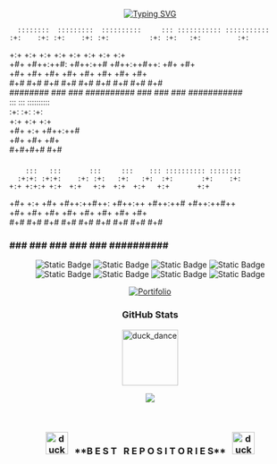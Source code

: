 <div align="center">
      
[![Typing SVG](https://readme-typing-svg.demolab.com?font=Crimson+Text&weight=500&size=23&duration=4000&pause=1000&color=F7F7F7&center=true&random=false&width=435&lines=I'am+Full+Stack+Developer;Hello%2C+My+name+is+Juan+Fernando)](https://git.io/typing-svg)
        
</div>

      ::::::::  :::::::::  ::::::::::     ::: ::::::::::: ::::::::::: 
    :+:    :+: :+:    :+: :+:          :+: :+:   :+:         :+:      
   +:+        +:+    +:+ +:+         +:+   +:+  +:+         +:+       
  +#+        +#++:++#:  +#++:++#   +#++:++#++: +#+         +#+        
 +#+        +#+    +#+ +#+        +#+     +#+ +#+         +#+         
#+#    #+# #+#    #+# #+#        #+#     #+# #+#         #+#          
########  ###    ### ########## ###     ### ###     ###########       
   :::     ::: ::::::::::                                             
  :+:     :+: :+:                                                     
 +:+     +:+ +:+                                                      
+#+     +:+ +#++:++#                                                  
+#+   +#+  +#+                                                        
#+#+#+#   #+#                                                         
 ###     ##########                                                   
        :::   :::       :::     :::    ::: :::::::::: ::::::::        
      :+:+: :+:+:    :+: :+:   :+:   :+:  :+:       :+:    :+:        
    +:+ +:+:+ +:+  +:+   +:+  +:+  +:+   +:+       +:+                
   +#+  +:+  +#+ +#++:++#++: +#++:++    +#++:++#  +#++:++#++          
  +#+       +#+ +#+     +#+ +#+  +#+   +#+              +#+           
 #+#       #+# #+#     #+# #+#   #+#  #+#       #+#    #+#            
###       ### ###     ### ###    ### ########## ########              
<div align="center">
 
![Static Badge](https://img.shields.io/badge/JavaScript-white?style=for-the-badge)
![Static Badge](https://img.shields.io/badge/TypeScipt-white?style=for-the-badge)
![Static Badge](https://img.shields.io/badge/React-white?style=for-the-badge)
![Static Badge](https://img.shields.io/badge/React%20Native-white?style=for-the-badge)
</br>
![Static Badge](https://img.shields.io/badge/NextJs-white?style=for-the-badge)
![Static Badge](https://img.shields.io/badge/Java-white?style=for-the-badge)
![Static Badge](https://img.shields.io/badge/Spring-white?style=for-the-badge)
![Static Badge](https://img.shields.io/badge/Python-white?style=for-the-badge)
</div>


<div align="center">
  <a href="https://new-portifolio-main.vercel.app/">
    <img src="https://img.shields.io/badge/Portifolio-white?style=for-the-badge&logo=vercel&logoColor=%23000000" alt="Portifolio">
  </a>
</div>  


<div align="center">
        
### GitHub Stats

<img src="https://mycommerce-bingcommerce.s3.us-east-2.amazonaws.com/Jack/Jack.gif" alt="duck_dance" width="100">

![](https://github-readme-stats.vercel.app/api/top-langs/?username=juanfsouza&theme=dark&hide_border=false&include_all_commits=false&count_private=false&layout=compact)
</br>

</div>
</br>

<h3 align="center">
  <img src="https://mycommerce-bingcommerce.s3.us-east-2.amazonaws.com/Jack/Jack.gif" alt="duck_dance" width="40">
  &nbsp;&nbsp;**B E S T &nbsp; R E P O S I T O R I E S**&nbsp;&nbsp;
  <img src="https://mycommerce-bingcommerce.s3.us-east-2.amazonaws.com/Jack/Jack.gif" alt="duck_dance" width="40">
</h3>





